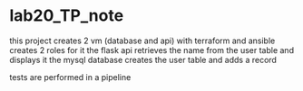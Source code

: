 # lab20_TP_note


this project creates 2 vm (database and api) with terraform
and ansible creates 2 roles for it 
the flask api retrieves the name from the user table and displays it
the mysql database creates the user table and adds a record



tests are performed in a pipeline
